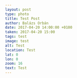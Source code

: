 ```yaml
---
layout: post
type: photo
title: Test Post
author: Balázs Orbán
date: 2017-04-20 14:00:00 +0100
taken: 2017-04-20 15:00
tags: test
image: test
alt: Test
location: Test
lat: 0
lon: 0
zoom: 16
text: Test
---
```

